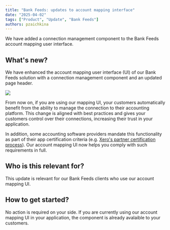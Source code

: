 ```yaml
---
title: "Bank Feeds: updates to account mapping interface"
date: "2025-04-02"
tags: ["Product", "Update", "Bank Feeds"]
authors: pzaichkina
---
```


We have added a connection management component to the Bank Feeds account mapping user interface.

<!--truncate-->

## What's new?

We have enhanced the account mapping user interface (UI) of our Bank Feeds solution with a connection management component and an updated page header.

![](/img/updates/250401-bank-feeds-connections.png)

From now on, if you are using our mapping UI, your customers automatically benefit from the ability to manage the connection to their accounting platform. This change is aligned with best practices and gives your customers control over their connections, increasing their trust in your application.

In addition, some accounting software providers mandate this functionality as part of their app certification criteria (e.g. [Xero's partner certification process](https://developer.xero.com/documentation/xero-app-store/app-partner-guides/certification-checkpoints/)). Our account mapping UI now helps you comply with such requirements in full.

## Who is this relevant for?

This update is relevant for our Bank Feeds clients who use our account mapping UI.

## How to get started?

No action is required on your side. If you are currently using our account mapping UI in your application, the component is already avalaible to your customers.
